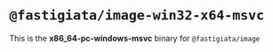 # `@fastigiata/image-win32-x64-msvc`

This is the **x86_64-pc-windows-msvc** binary for `@fastigiata/image`
